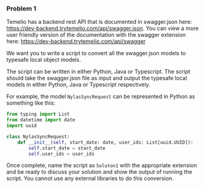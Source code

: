 ### Problem 1

Temelio has a backend rest API that is documented in swagger.json here: https://dev-backend.trytemelio.com/api/swagger.json. You can view a more user friendly version of the documentation with the swagger extension here: https://dev-backend.trytemelio.com/api/swagger

We want you to write a script to convert all the swagger.json models to typesafe local object models.

The script can be written in either Python, Java or Typescript. The script should take the swagger.json file as input and output the typesafe local models in either Python, Java or Typescript respectively.

For example, the model `NylasSyncRequest` can be represented in Python as something like this:

```python
from typing import List
from datetime import date
import uuid

class NylasSyncRequest:
    def __init__(self, start_date: date, user_ids: List[uuid.UUID]):
        self.start_date = start_date
        self.user_ids = user_ids
```

Once complete, name the script as `Soluton1` with the appropriate extension and be ready to discuss your solution and show the output of running the script. You cannot use any external libraries to do this conversion.
